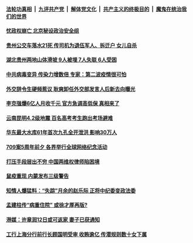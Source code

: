 ####  [法轮功真相](../../../../basic/blob/master/README.md?t=07090402) &nbsp;|&nbsp; [九评共产党](../../../../9ping.md/blob/master/README.md?t=07090402) &nbsp;|&nbsp; [解体党文化](../../../../jtdwh.md/blob/master/README.md?t=07090402)  &nbsp;|&nbsp; [共产主义的终极目的](../../../../gczydzjmd.md/blob/master/README.md?t=07090402) &nbsp;|&nbsp; [魔鬼在统治我们的世界](../../../../mgztzwmdsj.md/blob/master/README.md?t=07090402) 

#### [忧政权崩亡 北京秘设政治安全组](../pages/soh5/398713.md?t=07090402) 
#### [贵州公交车落水21死 传司机为退伍军人、拆迁户 女儿自杀](../pages/soh5/398662.md?t=07090402) 
#### [湖北贵州两地山体滑坡 9人被埋 7人失联 6人受困](../pages/soh5/398686.md?t=07090402) 
#### [中共病毒变异 传染力增数倍 专家：第二波疫情很可怕](../pages/soh5/398665.md?t=07090402) 
#### [外交辞令生硬频惹议 耿爽卸任外交部发言人后新去向曝光](../pages/soh5/398620.md?t=07090402) 
#### [李克强爆6亿人月收千元 官方急调高低保 真相来了](../pages/soh5/398659.md?t=07090402) 
#### [云南昆明4.2级地震 百名高考考生跑出考场避难](../pages/soh5/398653.md?t=07090402) 
#### [华东最大水库61年首次九孔全开泄洪 影响30万人](../pages/soh5/398617.md?t=07090402) 
#### [ 709案5周年前夕  各界举行全球网络纪念活动](../pages/soh5/398602.md?t=07090402) 
#### [打压手段层出不穷 中国两维权律师陷困境](../pages/soh5/398524.md?t=07090402) 
#### [鼠疫重现 内蒙发布三级警告](../pages/soh5/398506.md?t=07090402) 
#### [知情人爆猛料：“失踪”月余的赵乐际 正将中纪委变政法委](../pages/soh5/398296.md?t=07090402) 
#### [孟建柱传“病重住院” 或徐才厚再版?](../pages/soh5/398380.md?t=07090402) 
#### [港媒：许章润12日或可返家 妻子已获通知](../pages/soh5/398347.md?t=07090402) 
#### [工行上海分行前行长顾国明受审 收贿逾亿 传潜规则数十女下属](../pages/soh5/398287.md?t=07090402) 
